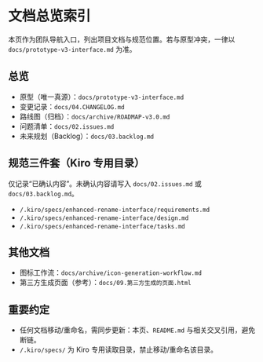 # 文档总览索引

本页作为团队导航入口，列出项目文档与规范位置。若与原型冲突，一律以 `docs/prototype-v3-interface.md` 为准。

## 总览

- 原型（唯一真源）：`docs/prototype-v3-interface.md`
- 变更记录：`docs/04.CHANGELOG.md`
- 路线图（归档）：`docs/archive/ROADMAP-v3.0.md`
- 问题清单：`docs/02.issues.md`
- 未来规划（Backlog）：`docs/03.backlog.md`

## 规范三件套（Kiro 专用目录）

仅记录“已确认内容”。未确认内容请写入 `docs/02.issues.md` 或 `docs/03.backlog.md`。

- `/.kiro/specs/enhanced-rename-interface/requirements.md`
- `/.kiro/specs/enhanced-rename-interface/design.md`
- `/.kiro/specs/enhanced-rename-interface/tasks.md`

 

## 其他文档

- 图标工作流：`docs/archive/icon-generation-workflow.md`
- 第三方生成页面（参考）：`docs/09.第三方生成的页面.html`

## 重要约定

- 任何文档移动/重命名，需同步更新：本页、`README.md` 与相关交叉引用，避免断链。
- `/.kiro/specs/` 为 Kiro 专用读取目录，禁止移动/重命名该目录。

